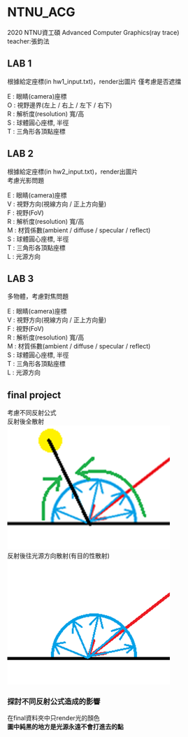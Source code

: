 # NTNU_ACG
2020 NTNU資工碩 Advanced Computer Graphics(ray trace)  
teacher:張鈞法 

## LAB 1
根據給定座標(in hw1_input.txt)，render出圖片 
僅考慮是否遮擋

E : 眼睛(camera)座標  
O : 視野邊界(左上 / 右上 / 左下 / 右下)  
R : 解析度(resolution) 寬/高  
S : 球體圓心座標, 半徑  
T : 三角形各頂點座標  

## LAB 2
根據給定座標(in hw2_input.txt)，render出圖片  
考慮光影問題

E : 眼睛(camera)座標  
V : 視野方向(視線方向 / 正上方向量)  
F : 視野(FoV)  
R : 解析度(resolution) 寬/高    
M : 材質係數(ambient / diffuse / specular / reflect)  
S : 球體圓心座標, 半徑  
T : 三角形各頂點座標  
L : 光源方向

## LAB 3
多物體，考慮對焦問題  

E : 眼睛(camera)座標  
V : 視野方向(視線方向 / 正上方向量)  
F : 視野(FoV)  
R : 解析度(resolution) 寬/高    
M : 材質係數(ambient / diffuse / specular / reflect)  
S : 球體圓心座標, 半徑  
T : 三角形各頂點座標  
L : 光源方向 
 
## final project
考慮不同反射公式  
反射後全散射  
![image](https://github.com/wl03036530/NTNU_ACG/blob/main/1.png)  
反射後往光源方向散射(有目的性散射)  
![image](https://github.com/wl03036530/NTNU_ACG/blob/main/2.png)
### 探討不同反射公式造成的影響
在final資料夾中只render光的顏色  
**圖中純黑的地方是光源永遠不會打進去的點**
